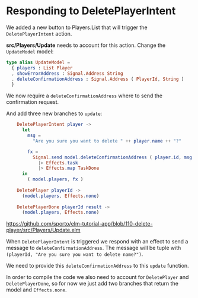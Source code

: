 # Responding to DeletePlayerIntent

We added a new button to Players.List that will trigger the `DeletePlayerIntent` action.

__src/Players/Update__ needs to account for this action. Change the `UpdateModel` model:

```elm
type alias UpdateModel =
  { players : List Player
  , showErrorAddress : Signal.Address String
  , deleteConfirmationAddress : Signal.Address ( PlayerId, String )
  }
```

We now require a `deleteConfirmationAddress` where to send the confirmation request.

And add three new branches to `update`:

```elm
    DeletePlayerIntent player ->
      let
        msg =
          "Are you sure you want to delete " ++ player.name ++ "?"

        fx =
          Signal.send model.deleteConfirmationAddress ( player.id, msg )
            |> Effects.task
            |> Effects.map TaskDone
      in
        ( model.players, fx )
    
    DeletePlayer playerId ->
      (model.players, Effects.none)
      
    DeletePlayerDone playerId result ->
      (model.players, Effects.none)
```

<https://github.com/sporto/elm-tutorial-app/blob/110-delete-player/src/Players/Update.elm>

When `DeletePlayerIntent` is triggered we respond with an effect to send a message to `deleteConfirmationAddress`. The message will be tuple with `(playerId, "Are you sure you want to delete name?")`.

We need to provide this `deleteConfirmationAddress` to this `update` function.

In order to compile the code we also need to account for `DeletePlayer` and `DeletePlayerDone`, so for now we just add two branches that return the model and `Effects.none`.
















